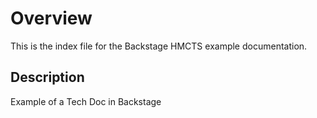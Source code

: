 # Overview

This is the index file for the Backstage HMCTS example documentation.

## Description

Example of a Tech Doc in Backstage
